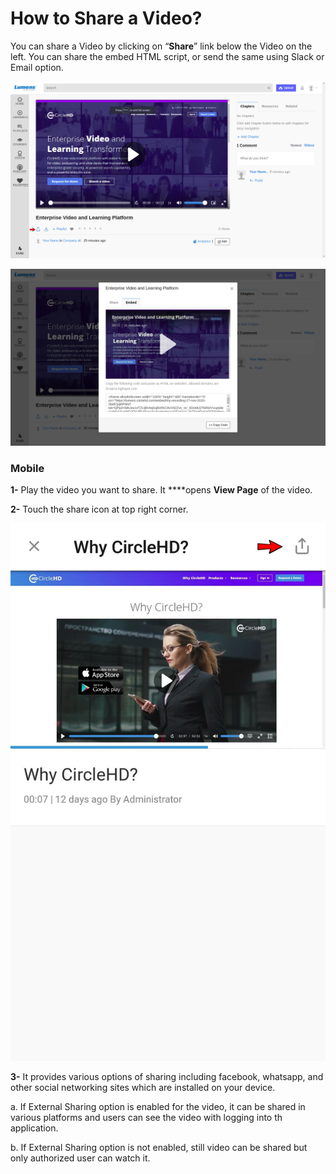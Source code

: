 # How to Share a Video?

You can share a Video by clicking on “**Share**” link below the Video on the left. You can share the embed HTML script, or send the same using Slack or Email option.

![](../.gitbook/assets/share3.png)

![](../.gitbook/assets/share2.png)

### Mobile

**1-** Play the video you want to share. It ****opens **View Page** of the video.

**2-** Touch the share icon at top right corner.

![](../.gitbook/assets/mobile-video-share.jpeg)

**3-** It provides various options of sharing including facebook, whatsapp, and other social networking sites which are installed on your device.

a. If External Sharing option is enabled for the video, it can be shared in various platforms and users can see the video with logging into th application.

b. If External Sharing option is not enabled, still video can be shared but only authorized user can watch it.



